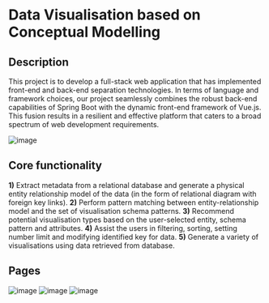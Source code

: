 # Data Visualisation based on Conceptual Modelling


## Description

This project is to develop a full-stack web application that has implemented front-end and back-end separation technologies. In terms of language and framework choices, our project seamlessly combines the robust back-end capabilities of Spring Boot with the dynamic front-end framework of Vue.js. This fusion results in a resilient and effective platform that caters to a broad spectrum of web development requirements.

![image](https://github.com/cjc626590597/RS2ER/assets/65157325/aa70037f-1049-4f6e-8f3d-b877e1e7eba4)



## Core functionality

**1)** Extract metadata from a relational database and generate a physical entity relationship model of the data (in the form of relational diagram with foreign key links).
**2)** Perform pattern matching between entity-relationship model and the set of visualisation schema patterns.
**3)** Recommend potential visualisation types based on the user-selected entity, schema pattern and attributes. 
**4)** Assist the users in filtering, sorting, setting number limit and modifying identified key for data.
**5)** Generate a variety of visualisations using data retrieved from database.

## Pages

![image](https://github.com/cjc626590597/RS2ER/assets/65157325/82accb94-a572-4757-a658-1561fb9f2f42)
![image](https://github.com/cjc626590597/RS2ER/assets/65157325/37f84b79-4d48-4b72-a6c1-fe95f66bfdd3)
![image](https://github.com/cjc626590597/RS2ER/assets/65157325/df95eea7-f38d-44e8-848c-ed6f2250340e)

